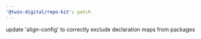 ```yaml
---
'@twin-digital/repo-kit': patch
---
```


update 'align-config' to correctly exclude declaration maps from packages
